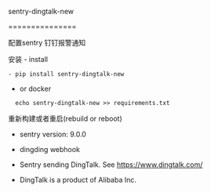 
sentry-dingtalk-new

===============

配置sentry 钉钉报警通知

安装 - install 
```
- pip install sentry-dingtalk-new
```
-  or docker 
```
  echo sentry-dingtalk-new >> requirements.txt
```
 重新构建或者重启(rebuild or reboot)
- sentry version: 9.0.0
- dingding webhook
 
- Sentry sending DingTalk. See https://www.dingtalk.com/
- DingTalk is a product of Alibaba Inc.

